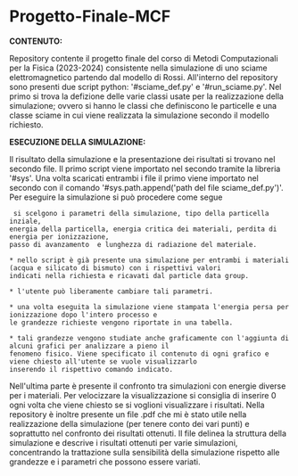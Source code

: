 # Progetto-Finale-MCF
**CONTENUTO:**

Repository contente il progetto finale del corso di Metodi Computazionali per la Fisica (2023-2024) consistente nella simulazione
di uno sciame elettromagnetico partendo dal modello di Rossi. All'interno del repository sono presenti due script python: '#sciame_def.py'
e '#run_sciame.py'. Nel primo si trova la defizione delle varie classi usate per la realizzazione della simulazione; ovvero si hanno le 
classi che definiscono le particelle e una classe sciame in cui viene realizzata la simulazione secondo il modello richiesto. 

**ESECUZIONE DELLA SIMULAZIONE:**

Il risultato della simulazione e la presentazione dei risultati si trovano nel secondo file. Il primo script viene importato nel secondo
tramite la libreria '#sys'. Una volta scaricati entrambi i file il primo viene importato nel secondo con il comando '#sys.path.append('path
del file sciame_def.py')'. Per eseguire la simulazione si può procedere come segue

     si scelgono i parametri della simulazione, tipo della particella inziale, 
    energia della particella, energia critica dei materiali, perdita di energia per ionizzazione, 
    passo di avanzamento  e lunghezza di radiazione del materiale.

    * nello script è già presente una simulazione per entrambi i materiali (acqua e silicato di bismuto) con i rispettivi valori 
    indicati nella richiesta e ricavati dal particle data group.

    * l'utente può liberamente cambiare tali parametri.

    * una volta eseguita la simulazione viene stampata l'energia persa per ionizzazione dopo l'intero processo e 
    le grandezze richieste vengono riportate in una tabella. 

    * tali grandezze vengono studiate anche graficamente con l'aggiunta di alcuni grafici per analizzare a pieno il
    fenomeno fisico. Viene specificato il contenuto di ogni grafico e viene chiesto all'utente se vuole visualizzarlo
    inserendo il rispettivo comando indicato.

Nell'ultima parte è presente il confronto tra simulazioni con energie diverse per i materiali. Per velocizzare la visualizzazione
si consiglia di inserire 0 ogni volta che viene chiesto se si voglioni visualizzare i risultati.
Nella repository è inoltre presente un file .pdf che mi è stato utile nella realizzazione della simulazione (per tenere conto
dei vari punti) e soprattutto nel confronto dei risultati ottenuti. Il file delinea la struttura della simulazione e descrive i
risultati ottenuti per varie simulazioni, concentrando la trattazione sulla sensibilità della simulazione rispetto alle grandezze 
e i parametri che possono essere variati.

